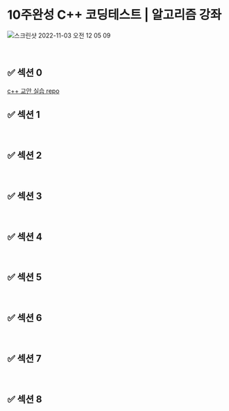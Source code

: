 # 10주완성 C++ 코딩테스트 | 알고리즘 강좌

![스크린샷 2022-11-03 오전 12 05 09](https://user-images.githubusercontent.com/91730236/199525637-3744d820-53dc-465b-b067-6004d6b2fc5a.png)

<br/>

## :white_check_mark: 섹션 0
[c++ 교안 실습 repo](https://github.com/mmtos/cpp_get_started)
<br/>

## :white_check_mark: 섹션 1

<br/>

## :white_check_mark: 섹션 2

<br/>

## :white_check_mark: 섹션 3

<br/>

## :white_check_mark: 섹션 4

<br/>

## :white_check_mark: 섹션 5

<br/>

## :white_check_mark: 섹션 6

<br/>

## :white_check_mark: 섹션 7

<br/>

## :white_check_mark: 섹션 8

<br/>
